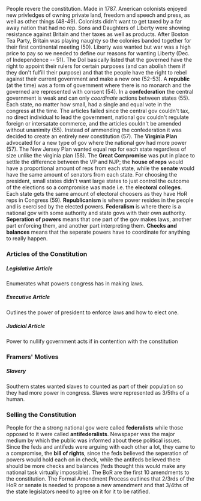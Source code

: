 People revere the constitution. Made in 1787. American colonists enjoyed new privledges of owning private land, freedom and speech and press, as well as other things (48-49). Colonists didn't want to get taxed by a far away nation that had no rep. Sons and Daughters of Liberty were showing resistance against Britain and ther taxes as well as products. After Boston Tea Party, Britain was playing naughty so the colonies banded together for their first continental meeting (50). Liberty was wanted but war was a high price to pay so we needed to define our reasons for wanting Liberty (Dec. of Independence -- 51). The DoI basically listed that the governed have the right to appoint their rulers for certain purposes (and can abolish them if they don't fulfill their purpose) and that the people have the right to rebel against their current government and make a new one (52-53). A **republic** (at the time) was a form of government where there is no monarch and the governed are represented with consent (54). In a **confederation** the central government is weak and can only *coordinate* actions between states (55). Each state, no matter how small, had a single and equal vote in the congress at the time. The articles failed since the central gov couldn't tax, no direct individual to lead the government, national gov couldn't regulate foreign or intersatate commerce, and the articles couldn't be amended without unanimity (55). Instead of ammending the confederation it was decided to create an entirely new constitution (57). The **Virginia Plan** advocated for a new type of gov where the national gov had more power (57). The New Jersey Plan wanted equal rep for each state regardless of size unlike the virginia plan (58). The **Great Compromise** was put in place to settle the difference between the VP and NJP; the **house of reps** would have a proportional amount of reps from each state, while the **senate** would have the same amount of senators from each state. For choosing the president, small states didn't want large states to just control the outcome of the elections so a compromise was made i.e. the **electoral colleges**. Each state gets the same amount of electoral choosers as they have HoR reps in Congress (59). **Republicanism** is where power resides in the people and is exercised by the elected powers. **Federalism** is where there is a national gov with some authority and state govs with their own authority. **Seperation of powers** means that one part of the gov makes laws, another part enforcing them, and another part interpreting them. **Checks and balances** means that the seperate powers have to coordinate for anything to really happen. 

### Articles of the Constitution
##### Legislative Article
Enumerates what powers congress has in making laws.
##### Executive Article
Outlines the power of president to enforce laws and how to elect one. 
##### Judicial Article
Power to nullify government acts if in contention with the constitution


### Framers' Motives

##### Slavery
Southern states wanted slaves to counted as part of their population so they had more power in congress. Slaves were represented as 3/5ths of a human. 

### Selling the Constitution
People for the a strong national gov were called **federalists** while those opposed to it were called **antifederalists**. Newspaper was the major medium by which the public was informed about these political issues. Since the feds and antifeds were arguing with each other a lot, they came to a compromise, the **bill of rights**, since the feds believed the seperation of powers would hold each on in check, while the antifeds believed there should be more checks and balances (feds thought this would make any national task virtually impossible). The BoR are the first 10 amendments to the constitution. The Formal Amendment Process outlines that 2/3rds of the HoR or senate is needed to propose a new amendment and that 3/4ths of the state legislators need to agree on it for it to be ratified. 